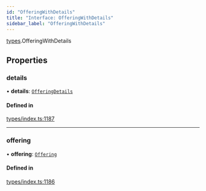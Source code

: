 ```yaml
---
id: "OfferingWithDetails"
title: "Interface: OfferingWithDetails"
sidebar_label: "OfferingWithDetails"
---
```


[types](../../../modules/Types/Types.md).OfferingWithDetails

## Properties

### details

• **details**: [`OfferingDetails`](../../API/Entities/Offering/Types/OfferingDetails/OfferingDetails.md)

#### Defined in

[types/index.ts:1187](https://github.com/PolymeshAssociation/polymesh-sdk/blob/07a4c5b0/src/types/index.ts#L1187)

___

### offering

• **offering**: [`Offering`](../../../classes/API/Entities/Offering/Offering.md)

#### Defined in

[types/index.ts:1186](https://github.com/PolymeshAssociation/polymesh-sdk/blob/07a4c5b0/src/types/index.ts#L1186)
